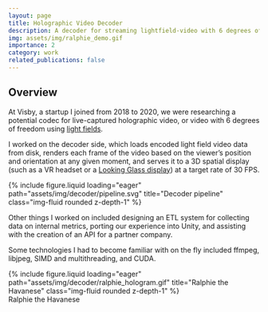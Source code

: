 ```yaml
---
layout: page
title: Holographic Video Decoder
description: A decoder for streaming lightfield-video with 6 degrees of freedom.
img: assets/img/ralphie_demo.gif
importance: 2
category: work
related_publications: false
---
```


## Overview

At Visby, a startup I joined from 2018 to 2020, we were researching a potential codec for live-captured holographic video, or video with 6 degrees of freedom using [light fields](https://graphics.stanford.edu/papers/light/).

I worked on the decoder side, which loads encoded light field video data from disk, renders each frame of the video based on the viewer’s position and orientation at any given moment, and serves it to a 3D spatial display (such as a VR headset or a [Looking Glass display](https://lookingglassfactory.com/16-spatial-oled)) at a target rate of 30 FPS.

<div class="row">
    <div class="col-sm mt-3 mt-md-0">
        {% include figure.liquid loading="eager" path="assets/img/decoder/pipeline.svg" title="Decoder pipeline" class="img-fluid rounded z-depth-1" %}
    </div>
</div>

Other things I worked on included designing an ETL system for collecting data on internal metrics, porting our experience into Unity, and assisting with the creation of an API for a partner company.
 
Some technologies I had to become familiar with on the fly included ffmpeg, libjpeg, SIMD and multithreading, and CUDA.

<div class="row">
    <div class="col-sm mt-3 mt-md-0">
        {% include figure.liquid loading="eager" path="assets/img/decoder/ralphie_hologram.gif" title="Ralphie the Havanese" class="img-fluid rounded z-depth-1" %}
    </div>
</div>
<div class="caption">
    Ralphie the Havanese
</div>

